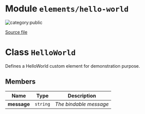 # Module `elements/hello-world`

![category:public](https://img.shields.io/badge/category-public-FF5000.svg?style=flat-square)



[Source file](..\src\elements\hello-world.js)

# Class `HelloWorld`

Defines a HelloWorld custom element for demonstration purpose.

## Members

Name | Type | Description
--- | --- | ---
__message__ | `string` | *The bindable message*
